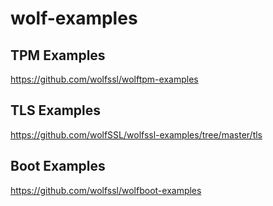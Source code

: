 # wolf-examples

## TPM Examples

https://github.com/wolfssl/wolftpm-examples

## TLS Examples

https://github.com/wolfSSL/wolfssl-examples/tree/master/tls

## Boot Examples

https://github.com/wolfssl/wolfboot-examples
